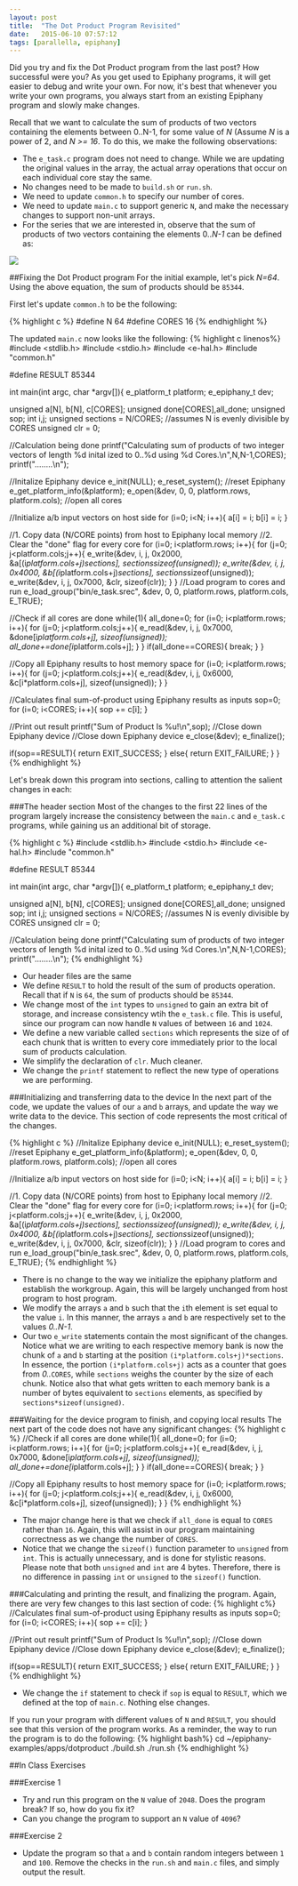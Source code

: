 ```yaml
---
layout: post
title:  "The Dot Product Program Revisited"
date:   2015-06-10 07:57:12
tags: [parallella, epiphany]
---
```

Did you try and fix the Dot Product program from the last post? How successful
were you? As you get used to Epiphany programs, it will get easier to debug 
and write your own. For now, it's best that whenever you write your own 
programs, you always start from an existing Epiphany program and slowly make 
changes. 

Recall that we want to calculate the sum of products of two vectors containing 
the elements between 0..N-1, for some value of *N* (Assume *N* is a power of 2, 
and *N >= 16*. To do this, we make the following observations:

* The `e_task.c` program does not need to change. While we are updating the 
original values in the array, the actual array operations that occur on each 
individual core stay the same.
* No changes need to be made to `build.sh` or `run.sh`.
* We need to update `common.h` to specify our number of cores.
* We need to update `main.c` to support generic `N`, and make the necessary 
changes to support non-unit arrays.
* For the series that we are interested in, observe that the sum of products 
of two vectors containing the elements 0..*N-1* can be defined as: 

![](http://suzannejmatthews.com/images/sop-equation.gif)


##Fixing the Dot Product program
For the initial example, let's pick *N=64*. Using the above equation, the 
sum of products should be `85344`.

First let's update `common.h` to be the following:

{% highlight c %}
#define N 64
#define CORES 16
{% endhighlight %}

The updated `main.c` now looks like the following:
{% highlight c linenos%}
#include <stdlib.h>
#include <stdio.h>
#include <e-hal.h>
#include "common.h"

#define RESULT 85344

int main(int argc, char *argv[]){
  e_platform_t platform;
  e_epiphany_t dev;

  unsigned a[N], b[N], c[CORES];
  unsigned done[CORES],all_done;
  unsigned sop;
  int i,j;
  unsigned sections = N/CORES; //assumes N is evenly divisible by CORES
  unsigned clr = 0;

  //Calculation being done
  printf("Calculating sum of products of two integer vectors of length %d inital
ized to 0..%d using %d Cores.\n",N,N-1,CORES);
  printf("........\n");

  //Initalize Epiphany device
  e_init(NULL);
  e_reset_system();                                      //reset Epiphany
  e_get_platform_info(&platform);
  e_open(&dev, 0, 0, platform.rows, platform.cols); //open all cores

  //Initialize a/b input vectors on host side
  for (i=0; i<N; i++){
    a[i] = i;
    b[i] = i;
  }

  //1. Copy data (N/CORE points) from host to Epiphany local memory
  //2. Clear the "done" flag for every core
  for (i=0; i<platform.rows; i++){
    for (j=0; j<platform.cols;j++){
      e_write(&dev, i, j, 0x2000, &a[(i*platform.cols+j)*sections], sections*sizeof(unsigned));
      e_write(&dev, i, j, 0x4000, &b[(i*platform.cols+j)*sections], sections*sizeof(unsigned));
      e_write(&dev, i, j, 0x7000, &clr, sizeof(clr));
    }
  }
  //Load program to cores and run
  e_load_group("bin/e_task.srec", &dev, 0, 0, platform.rows, platform.cols, E_TRUE);
  
  //Check if all cores are done
  while(1){
    all_done=0;
    for (i=0; i<platform.rows; i++){
      for (j=0; j<platform.cols;j++){
        e_read(&dev, i, j, 0x7000, &done[i*platform.cols+j], sizeof(unsigned));
        all_done+=done[i*platform.cols+j];
      }
    }
    if(all_done==CORES){
      break;
    }
  }

  //Copy all Epiphany results to host memory space
  for (i=0; i<platform.rows; i++){
      for (j=0; j<platform.cols;j++){
        e_read(&dev, i, j, 0x6000, &c[i*platform.cols+j], sizeof(unsigned));
      }
  }

  //Calculates final sum-of-product using Epiphany results as inputs
  sop=0;
  for (i=0; i<CORES; i++){
    sop += c[i];
  }

  //Print out result
  printf("Sum of Product Is %u!\n",sop);
  //Close down Epiphany device
  //Close down Epiphany device
  e_close(&dev);
  e_finalize();

  if(sop==RESULT){
    return EXIT_SUCCESS;
  }
  else{
    return EXIT_FAILURE;
  }
}
{% endhighlight %}

Let's break down this program into sections, calling to attention the salient
changes in each:

###The header section
Most of the changes to the first 22 lines of the program largely increase the 
consistency between the `main.c` and `e_task.c` programs, while gaining us an 
additional bit of storage. 

{% highlight c %}
#include <stdlib.h>
#include <stdio.h>
#include <e-hal.h>
#include "common.h"

#define RESULT 85344

int main(int argc, char *argv[]){
  e_platform_t platform;
  e_epiphany_t dev;

  unsigned a[N], b[N], c[CORES];
  unsigned done[CORES],all_done;
  unsigned sop;
  int i,j;
  unsigned sections = N/CORES; //assumes N is evenly divisible by CORES
  unsigned clr = 0;

  //Calculation being done
  printf("Calculating sum of products of two integer vectors of length %d inital
ized to 0..%d using %d Cores.\n",N,N-1,CORES);
  printf("........\n");
{% endhighlight %}

* Our header files are the same
* We define `RESULT` to hold the result of the sum of products operation. Recall 
that if `N` is `64`, the sum of products should be `85344`. 
* We change most of the `int` types to `unsigned` to gain an extra bit of storage, 
and increase consistency wtih the `e_task.c` file. This is useful, since our 
program can now handle `N` values of between `16` and `1024`. 
* We define a new variable called `sections` which represents the size of of 
each chunk that is written to every core immediately prior to the local sum of 
products calculation. 
* We simplify the declaration of `clr`. Much cleaner.
* We change the `printf` statement to reflect the new type of operations we are 
performing.

###Initializing and transferring data to the device
In the next part of the code, we update the values of our `a` and `b` arrays, 
and update the way we write data to the device. This section of code represents 
the most critical of the changes.

{% highlight c %}
  //Initalize Epiphany device
  e_init(NULL);
  e_reset_system();                                      //reset Epiphany
  e_get_platform_info(&platform);
  e_open(&dev, 0, 0, platform.rows, platform.cols); //open all cores

  //Initialize a/b input vectors on host side
  for (i=0; i<N; i++){
    a[i] = i;
    b[i] = i;
  }

  //1. Copy data (N/CORE points) from host to Epiphany local memory
  //2. Clear the "done" flag for every core
  for (i=0; i<platform.rows; i++){
    for (j=0; j<platform.cols;j++){
      e_write(&dev, i, j, 0x2000, &a[(i*platform.cols+j)*sections], sections*sizeof(unsigned));
      e_write(&dev, i, j, 0x4000, &b[(i*platform.cols+j)*sections], sections*sizeof(unsigned));
      e_write(&dev, i, j, 0x7000, &clr, sizeof(clr));
    }
  }
  //Load program to cores and run
  e_load_group("bin/e_task.srec", &dev, 0, 0, platform.rows, platform.cols, E_TRUE);
{% endhighlight %}

* There is no change to the way we initialize the epiphany platform and establish 
the workgroup. Again, this will be largely unchanged from host program to host 
program.
* We modify the arrays `a` and `b` such that the `i`th element is set equal to 
the value `i`. In this manner, the arrays `a` and `b` are respectively set to 
the values *0..N-1*. 
* Our two `e_write` statements contain the most significant of the changes. 
Notice what we are writing to each respective memory bank is now the chunk of 
`a` and `b` starting at the position `(i*platform.cols+j)*sections`. In 
essence, the portion `(i*platform.cols+j)` acts as a counter that goes from 
*0..*`CORES`, while `sections` weighs the counter by the size of each chunk. 
Notice also that what gets written to each memory bank is a number of bytes
equivalent to `sections` elements, as specified by `sections*sizeof(unsigned)`. 
  

###Waiting for the device program to finish, and copying local results 
The next part of the code does not have any significant changes:
{% highlight c %}
  //Check if all cores are done
  while(1){
    all_done=0;
    for (i=0; i<platform.rows; i++){
      for (j=0; j<platform.cols;j++){
        e_read(&dev, i, j, 0x7000, &done[i*platform.cols+j], sizeof(unsigned));
        all_done+=done[i*platform.cols+j];
      }
    }
    if(all_done==CORES){
      break;
    }
  }

  //Copy all Epiphany results to host memory space
  for (i=0; i<platform.rows; i++){
      for (j=0; j<platform.cols;j++){
        e_read(&dev, i, j, 0x6000, &c[i*platform.cols+j], sizeof(unsigned));
      }
  }
{% endhighlight %}

* The major change here is that we check if `all_done` is equal to `CORES` 
rather than `16`. Again, this will assist in our program maintaining correctness 
as we change the number of `CORES`. 
* Notice that we change the `sizeof()` function parameter to `unsigned` from 
`int`. This is actually unnecessary, and is done for stylistic reasons. Please 
note that both `unsigned` and `int` are 4 bytes. Therefore, there is no difference 
in passing `int` or `unsigned` to the `sizeof()` function.

###Calculating and printing the result, and finalizing the program.
Again, there are very few changes to this last section of code:
{% highlight c%}
  //Calculates final sum-of-product using Epiphany results as inputs
  sop=0;
  for (i=0; i<CORES; i++){
    sop += c[i];
  }

  //Print out result
  printf("Sum of Product Is %u!\n",sop);
  //Close down Epiphany device
  //Close down Epiphany device
  e_close(&dev);
  e_finalize();

  if(sop==RESULT){
    return EXIT_SUCCESS;
  }
  else{
    return EXIT_FAILURE;
  }
}
{% endhighlight %}

* We change the `if` statement to check if `sop` is equal to `RESULT`, which 
we defined at the top of `main.c`. Nothing else changes.

If you run your program with different values of `N` and `RESULT`, you should 
see that this version of the program works. As a reminder, the way to run 
the program is to do the following:
{% highlight bash%}
cd ~/epiphany-examples/apps/dotproduct
./build.sh
./run.sh
{% endhighlight %}

##In Class Exercises

###Exercise 1
* Try and run this program on the `N` value of `2048`. Does the program break? 
If so, how do you fix it?
* Can you change the program to support an `N` value of `4096`? 

###Exercise 2 
* Update the program so that `a` and `b` contain random integers between `1` and 
`100`. Remove the checks in the `run.sh` and `main.c` files, and simply output 
the result.
